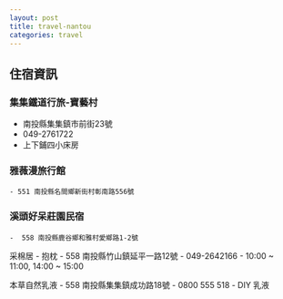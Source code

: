 ```yaml
---
layout: post
title: travel-nantou
categories: travel
---
```


## 住宿資訊
### 集集鐵道行旅-寶藝村
 - 南投縣集集鎮市前街23號
 - 049-2761722
 - 上下鋪四小床房

### 雅薇漫旅行館
    - 551 南投縣名間鄉新街村彰南路556號
  
### 溪頭好呆莊園民宿
    -  558 南投縣鹿谷鄉和雅村愛鄉路1-2號


采棉居
    - 抱枕
    -  558 南投縣竹山鎮延平一路12號
    -  049-2642166
    -  10:00 ~ 11:00, 14:00 ~ 15:00

本草自然乳液
    -  558 南投縣集集鎮成功路18號
    -  0800 555 518
    -  DIY 乳液
